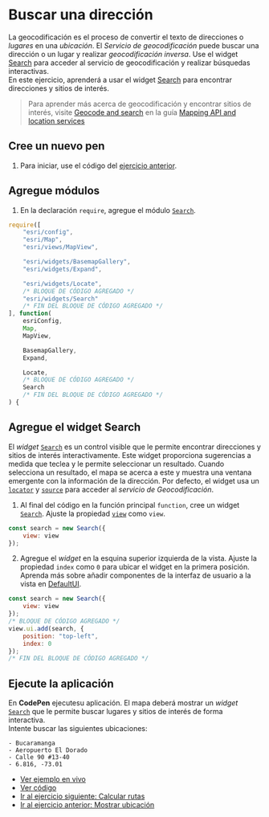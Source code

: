 # Buscar una dirección
La geocodificación es el proceso de convertir el texto de direcciones o _lugares_ en una _ubicación_. El _Servicio de geocodificación_ puede buscar una dirección o un lugar y realizar _geocodificación inversa_. Use el widget [Search](https://developers.arcgis.com/javascript/latest/api-reference/esri-widgets-Search.html) para acceder al servicio de geocodificación y realizar búsquedas interactivas.  
En este ejercicio, aprenderá a usar el widget [Search](https://developers.arcgis.com/javascript/latest/api-reference/esri-widgets-Search.html) para encontrar direcciones y sitios de interés. 
> Para aprender más acerca de geocodificación y encontrar sitios de interés, visite [Geocode and search](https://developers.arcgis.com/documentation/mapping-apis-and-services/search/) en la guía [Mapping API and location services](https://developers.arcgis.com/documentation/mapping-apis-and-services/)
##  Cree un nuevo pen
1. Para iniciar, use el código del [ejercicio anterior](https://github.com/DesarrolladoresEsri/epc.co.js/blob/main/3.ubicacion/README.md).
## Agregue módulos
1. En la declaración `require`, agregue el módulo [`Search`](https://developers.arcgis.com/javascript/latest/api-reference/esri-widgets-Search.html).
```javascript
require([
    "esri/config", 
    "esri/Map", 
    "esri/views/MapView",

    "esri/widgets/BasemapGallery",
    "esri/widgets/Expand",

    "esri/widgets/Locate",
    /* BLOQUE DE CÓDIGO AGREGADO */
    "esri/widgets/Search"
    /* FIN DEL BLOQUE DE CÓDIGO AGREGADO */
], function(
    esriConfig, 
    Map, 
    MapView,

    BasemapGallery,
    Expand,

    Locate,
    /* BLOQUE DE CÓDIGO AGREGADO */
    Search
    /* FIN DEL BLOQUE DE CÓDIGO AGREGADO */
) {
```
## Agregue el widget Search
El _widget_ [`Search`](https://developers.arcgis.com/javascript/latest/api-reference/esri-widgets-Search.html) es un control visible que le permite encontrar direcciones y sitios de interés interactivamente. Este widget proporciona sugerencias a medida que teclea y le permite seleccionar un resultado. Cuando selecciona un resultado, el mapa se acerca a este y muestra una ventana emergente con la información de la dirección. Por defecto, el widget usa un [`locator`](https://developers.arcgis.com/javascript/latest/api-reference/esri-rest-locator.html) y [`source`](https://developers.arcgis.com/javascript/latest/api-reference/esri-widgets-Search.html#sources) para acceder al _servicio de Geocodificación_.
1. Al final del código en la función principal `function`, cree un widget [`Search`](https://developers.arcgis.com/javascript/latest/api-reference/esri-widgets-Search.html). Ajuste la propiedad [`view`](https://developers.arcgis.com/javascript/latest/api-reference/esri-widgets-Search.html#view) como `view`.
```javascript
const search = new Search({
    view: view
});
```
2. Agregue el _widget_ en la esquina superior izquierda de la vista. Ajuste la propiedad `index` como `0` para ubicar el widget en la primera posición. Aprenda más sobre añadir componentes de la interfaz de usuario a la vista en [DefaultUI](https://developers.arcgis.com/javascript/latest/api-reference/esri-views-ui-DefaultUI.html).
```javascript
const search = new Search({
    view: view
});
/* BLOQUE DE CÓDIGO AGREGADO */
view.ui.add(search, {
    position: "top-left",
    index: 0
});
/* FIN DEL BLOQUE DE CÓDIGO AGREGADO */
```
## Ejecute la aplicación
En **CodePen** ejecutesu aplicación. El mapa deberá mostrar un _widget_ [`Search`](https://developers.arcgis.com/javascript/latest/api-reference/esri-widgets-Search.html) que le permite buscar lugares y sitios de interés de forma interactiva.  
Intente buscar las siguientes ubicaciones:
```
- Bucaramanga
- Aeropuerto El Dorado
- Calle 90 #13-40
- 6.816, -73.01
```
- [Ver ejemplo en vivo](https://desarrolladoresesri.github.io/epc.co.js/4.buscar-direccion/buscar-direccion.html)
- [Ver código](https://github.com/DesarrolladoresEsri/epc.co.js/blob/main/4.buscar-direccion/buscar-direccion.html)
- [Ir al ejercicio siguiente: Calcular rutas](https://github.com/DesarrolladoresEsri/epc.co.js/blob/main/5.rutas/README.md)
- [Ir al ejercicio anterior: Mostrar ubicación](https://github.com/DesarrolladoresEsri/epc.co.js/blob/main/3.ubicacion/README.md)
